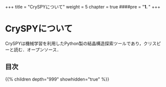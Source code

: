 +++
title = "CrySPYについて"
weight = 5
chapter = true
####pre = "<b>1. </b>"
+++

# CrySPYについて


CrySPYは機械学習を利用したPython製の結晶構造探索ツールであり，クリスピーと読む．オープンソース．

## 目次

{{% children depth="999" showhidden="true" %}}

